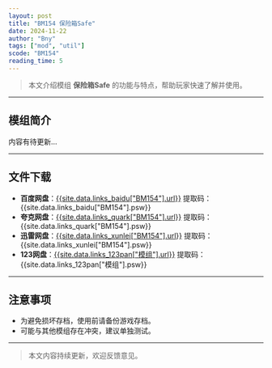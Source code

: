 ```yaml
---
layout: post
title: "BM154 保险箱Safe"
date: 2024-11-22
author: "Bny"
tags: ["mod", "util"]
scode: "BM154"
reading_time: 5
---
```


> 本文介绍模组 **保险箱Safe** 的功能与特点，帮助玩家快速了解并使用。

---

## 模组简介

内容有待更新...

---

## 文件下载
- **百度网盘**：[{{site.data.links_baidu["BM154"].url}}]({{site.data.links_baidu["BM154"].url}}) 提取码：{{site.data.links_baidu["BM154"].psw}}
- **夸克网盘**：[{{site.data.links_quark["BM154"].url}}]({{site.data.links_quark["BM154"].url}}) 提取码：{{site.data.links_quark["BM154"].psw}}
- **迅雷网盘**：[{{site.data.links_xunlei["BM154"].url}}]({{site.data.links_xunlei["BM154"].url}}) 提取码：{{site.data.links_xunlei["BM154"].psw}}
- **123网盘**：[{{site.data.links_123pan["模组"].url}}]({{site.data.links_123pan["模组"].url}}) 提取码：{{site.data.links_123pan["模组"].psw}}

---

## 注意事项
- 为避免损坏存档，使用前请备份游戏存档。
- 可能与其他模组存在冲突，建议单独测试。

---

> 本文内容持续更新，欢迎反馈意见。
